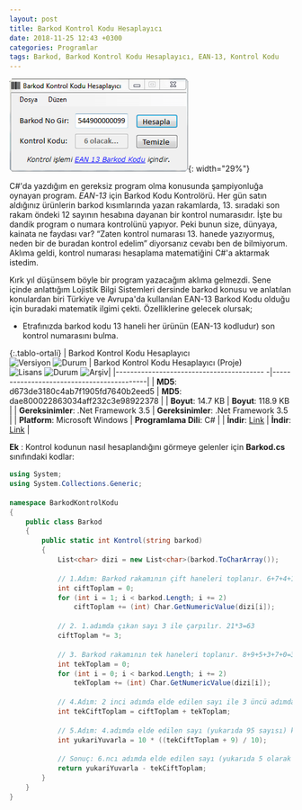 ```yaml
---
layout: post
title: Barkod Kontrol Kodu Hesaplayıcı
date: 2018-11-25 12:43 +0300
categories: Programlar
tags: Barkod, Barkod Kontrol Kodu Hesaplayıcı, EAN-13, Kontrol Kodu
---
```

![iban-kontrol](/images/programlar/barkod-kontrol-kodu-hesaplayici.png){: width="29%"}

C#'da yazdığım en gereksiz program olma konusunda şampiyonluğa oynayan program. *EAN-13* için Barkod Kodu Kontrolörü. Her gün satın aldığınız ürünlerin barkod kısımlarında yazan rakamlarda, 13. sıradaki son rakam öndeki 12 sayının hesabına dayanan bir kontrol numarasıdır. İşte bu dandik program o numara kontrolünü yapıyor. Peki bunun size, dünyaya, kainata ne faydası var? “Zaten kontrol numarası 13. hanede yazıyormuş, neden bir de buradan kontrol edelim” diyorsanız cevabı ben de bilmiyorum. Aklıma geldi, kontrol numarası hesaplama matematiğini C#'a aktarmak istedim.

Kırk yıl düşünsem böyle bir program yazacağım aklıma gelmezdi. Sene içinde anlattığım Lojistik Bilgi Sistemleri dersinde barkod konusu ve anlatılan konulardan biri Türkiye ve Avrupa'da kullanılan EAN-13 Barkod Kodu olduğu için buradaki matematik ilgimi çekti. Özelliklerine gelecek olursak;

- Etrafınızda barkod kodu 13 haneli her ürünün (EAN-13 kodludur) son kontrol numarasını bulma.

{:.tablo-ortali}
| Barkod Kontrol Kodu Hesaplayıcı <br>![Versiyon](https://img.shields.io/badge/Versiyon-1.01-blueviolet.svg?style=flat) ![Durum](https://img.shields.io/badge/Durum-Çalışıyor-success.svg?style=flat) | Barkod Kontrol Kodu Hesaplayıcı (Proje)<br>![Lisans](https://img.shields.io/badge/Lisans-MIT-blue.svg?style=flat) ![Durum](https://img.shields.io/badge/Proje-Sonlandırıldı-lightgray.svg?style=flat) ![Arşiv](https://img.shields.io/badge/Arşiv-orange.svg?style=flat)|
|----------------------------------------- -|-------------------------------------------|
| **MD5**: d673de3180c4ab7f1905fd7640b2eed5 | **MD5**: dae800022863034aff232c3e98922378 | 
| **Boyut**: 14.7 KB                       | **Boyut**: 118.9 KB                         |
| **Gereksinimler**: .Net Framework 3.5     | **Gereksinimler**: .Net Framework 3.5     |
| **Platform**: Microsoft Windows           | **Programlama Dili**: C#                  |
| **İndir**: [Link](http://www.umutd.com/programlar/barkod-kontrol-kodu.zip)         | **İndir**: [Link](http://www.umutd.com/programlar/barkod-kontrol-kodu-proje.zip)                      |

**Ek** : Kontrol kodunun nasıl hesaplandığını görmeye gelenler için **Barkod.cs** sınıfındaki kodlar:

```csharp
using System;
using System.Collections.Generic;
 
namespace BarkodKontrolKodu
{
    public class Barkod
    {
        public static int Kontrol(string barkod)
        {
            List<char> dizi = new List<char>(barkod.ToCharArray());
 
            // 1.Adım: Barkod rakamının çift haneleri toplanır. 6+7+4+1+0+3=21
            int ciftToplam = 0;
            for (int i = 1; i < barkod.Length; i += 2)
                ciftToplam += (int) Char.GetNumericValue(dizi[i]);
 
            // 2. 1.adımda çıkan sayı 3 ile çarpılır. 21*3=63
            ciftToplam *= 3;
 
            // 3. Barkod rakamının tek haneleri toplanır. 8+9+5+3+7+0=32
            int tekToplam = 0;
            for (int i = 0; i < barkod.Length; i += 2)
                tekToplam += (int) Char.GetNumericValue(dizi[i]);
 
            // 4.Adım: 2 inci adımda elde edilen sayı ile 3 üncü adımda elde edilen sayı toplanır. 63+32=95
            int tekCiftToplam = ciftToplam + tekToplam;
 
            // 5.Adım: 4.adımda elde edilen sayı (yukarıda 95 sayısı) kendisinden büyük 10 u katı olan 100 den çıkartılır.100-95=5
            int yukariYuvarla = 10 * ((tekCiftToplam + 9) / 10);
            
            // Sonuç: 6.ncı adımda elde edilen sayı (yukarıda 5 olarak elde edilmiş) kontrol basamağı (Check Digit) rakamıdır
            return yukariYuvarla - tekCiftToplam;
        }
    }
}
```